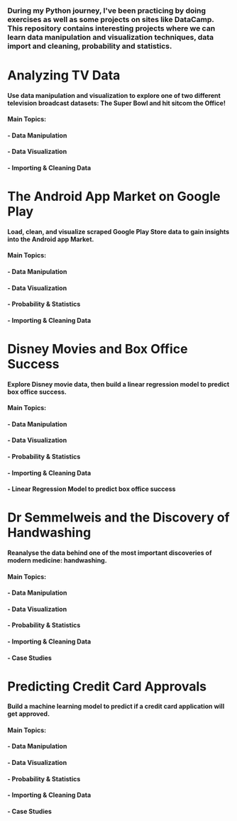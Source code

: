 ### During my Python journey, I've been practicing by doing exercises as well as some projects on sites like DataCamp. This repository contains interesting projects where we can learn data manipulation and visualization techniques, data import and cleaning, probability and statistics.


# Analyzing TV Data
#### Use data manipulation and visualization to explore one of two different television broadcast datasets: The Super Bowl and hit sitcom the Office!
#### Main Topics:
#### - Data Manipulation
#### - Data Visualization
#### - Importing & Cleaning Data

# The Android App Market on Google Play
#### Load, clean, and visualize scraped Google Play Store data to gain insights into the Android app Market.
#### Main Topics:
#### - Data Manipulation
#### - Data Visualization
#### - Probability & Statistics 
#### - Importing & Cleaning Data

# Disney Movies and Box Office Success
#### Explore Disney movie data, then build a linear regression model to predict box office success.
#### Main Topics:
#### - Data Manipulation
#### - Data Visualization
#### - Probability & Statistics 
#### - Importing & Cleaning Data
#### - Linear Regression Model to predict box office success

# Dr Semmelweis and the Discovery of Handwashing
#### Reanalyse the data behind one of the most important discoveries of modern medicine: handwashing.
#### Main Topics:
#### - Data Manipulation
#### - Data Visualization
#### - Probability & Statistics 
#### - Importing & Cleaning Data
#### - Case Studies

# Predicting Credit Card Approvals
#### Build a machine learning model to predict if a credit card application will get approved. 
#### Main Topics:
#### - Data Manipulation
#### - Data Visualization
#### - Probability & Statistics 
#### - Importing & Cleaning Data
#### - Case Studies
